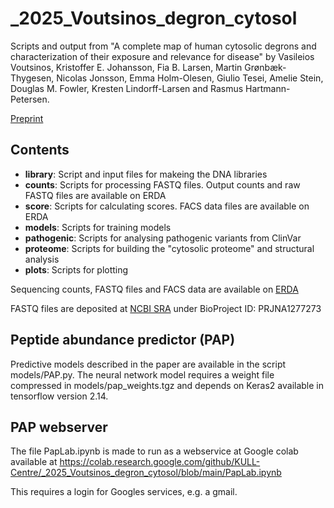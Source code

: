 # _2025_Voutsinos_degron_cytosol
Scripts and output from "A complete map of human cytosolic degrons and characterization of their exposure and relevance for disease"
by Vasileios Voutsinos, Kristoffer E. Johansson, Fia B. Larsen, Martin Grønbæk-Thygesen, Nicolas Jonsson, Emma Holm-Olesen, Giulio Tesei, Amelie Stein, Douglas M. Fowler, Kresten Lindorff-Larsen and Rasmus Hartmann-Petersen.

[Preprint](https://doi.org/10.1101/2025.05.10.653233)

Contents
--------
- **library**: Script and input files for makeing the DNA libraries
- **counts**: Scripts for processing FASTQ files. Output counts and raw FASTQ files are available on ERDA
- **score**: Scripts for calculating scores. FACS data files are available on ERDA
- **models**: Scripts for training models
- **pathogenic**: Scripts for analysing pathogenic variants from ClinVar
- **proteome**: Scripts for building the "cytosolic proteome" and structural analysis 
- **plots**: Scripts for plotting 

Sequencing counts, FASTQ files and FACS data are available on [ERDA](https://sid.erda.dk/sharelink/FUolgBZn9W)

FASTQ files are deposited at [NCBI SRA](https://www.ncbi.nlm.nih.gov/sra) under BioProject ID: PRJNA1277273

Peptide abundance predictor (PAP)
---------------------------------

Predictive models described in the paper are available in the script models/PAP.py. The neural network model requires a weight file compressed in models/pap_weights.tgz and depends on Keras2 available in tensorflow version 2.14.

PAP webserver
-------------

The file PapLab.ipynb is made to run as a webservice at Google colab available at
https://colab.research.google.com/github/KULL-Centre/_2025_Voutsinos_degron_cytosol/blob/main/PapLab.ipynb

This requires a login for Googles services, e.g. a gmail.
